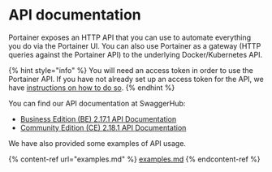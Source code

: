# API documentation

Portainer exposes an HTTP API that you can use to automate everything you do via the Portainer UI. You can also use Portainer as a gateway (HTTP queries against the Portainer API) to the underlying Docker/Kubernetes API.

{% hint style="info" %}
You will need an access token in order to use the Portainer API. If you have not already set up an access token for the API, we have [instructions on how to do so](access.md).
{% endhint %}

You can find our API documentation at SwaggerHub:

* [Business Edition (BE) 2.17.1 API Documentation](https://app.swaggerhub.com/apis/portainer/portainer-ee/2.17.1)
* [Community Edition (CE) 2.18.1 API Documentation](https://app.swaggerhub.com/apis/portainer/portainer-ce/2.18.0)

We have also provided some examples of API usage.

{% content-ref url="examples.md" %}
[examples.md](examples.md)
{% endcontent-ref %}

